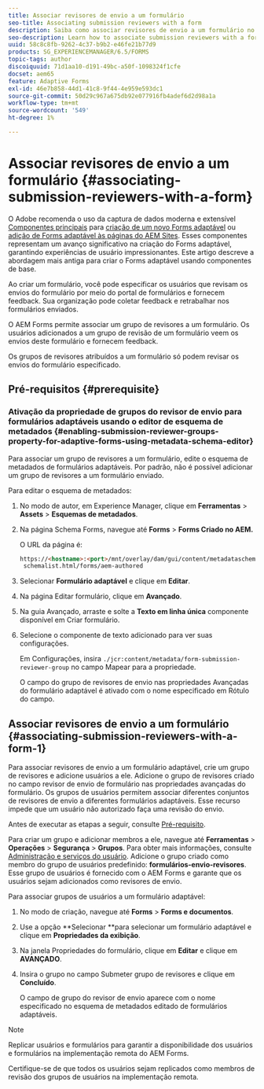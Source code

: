 ```yaml
---
title: Associar revisores de envio a um formulário
seo-title: Associating submission reviewers with a form
description: Saiba como associar revisores de envio a um formulário no AEM Forms. Os revisores associados revisam um formulário enviado por meio do portal de formulários.
seo-description: Learn how to associate submission reviewers with a form in AEM Forms. Associated reviewers review a form submitted via forms portal.
uuid: 58c8c8fb-9262-4c37-b9b2-e46fe21b77d9
products: SG_EXPERIENCEMANAGER/6.5/FORMS
topic-tags: author
discoiquuid: 71d1aa10-d191-49bc-a50f-1098324f1cfe
docset: aem65
feature: Adaptive Forms
exl-id: 46e7b858-44d1-41c8-9f44-4e959e593dc1
source-git-commit: 50d29c967a675db92e077916fb4adef6d2d98a1a
workflow-type: tm+mt
source-wordcount: '549'
ht-degree: 1%

---
```


# Associar revisores de envio a um formulário {#associating-submission-reviewers-with-a-form}

<span class="preview"> O Adobe recomenda o uso da captura de dados moderna e extensível [Componentes principais](https://experienceleague.adobe.com/docs/experience-manager-core-components/using/adaptive-forms/introduction.html?lang=pt-BR) para [criação de um novo Forms adaptável](/help/forms/using/create-an-adaptive-form-core-components.md) ou [adição de Forms adaptável às páginas do AEM Sites](/help/forms/using/create-or-add-an-adaptive-form-to-aem-sites-page.md). Esses componentes representam um avanço significativo na criação do Forms adaptável, garantindo experiências de usuário impressionantes. Este artigo descreve a abordagem mais antiga para criar o Forms adaptável usando componentes de base. </span>

Ao criar um formulário, você pode especificar os usuários que revisam os envios do formulário por meio do portal de formulários e fornecem feedback. Sua organização pode coletar feedback e retrabalhar nos formulários enviados.

O AEM Forms permite associar um grupo de revisores a um formulário. Os usuários adicionados a um grupo de revisão de um formulário veem os envios deste formulário e fornecem feedback.

Os grupos de revisores atribuídos a um formulário só podem revisar os envios do formulário especificado.

## Pré-requisitos {#prerequisite}

### Ativação da propriedade de grupos do revisor de envio para formulários adaptáveis usando o editor de esquema de metadados {#enabling-submission-reviewer-groups-property-for-adaptive-forms-using-metadata-schema-editor}

Para associar um grupo de revisores a um formulário, edite o esquema de metadados de formulários adaptáveis. Por padrão, não é possível adicionar um grupo de revisores a um formulário enviado.

Para editar o esquema de metadados:

1. No modo de autor, em Experience Manager, clique em **Ferramentas** > **Assets** > **Esquemas de metadados**.
1. Na página Schema Forms, navegue até **Forms** > **Forms Criado no AEM.**

   O URL da página é:

   ```html
   https://<hostname>:<port>/mnt/overlay/dam/gui/content/metadataschemaeditor/
    schemalist.html/forms/aem-authored
   ```

1. Selecionar **Formulário adaptável** e clique em **Editar**.
1. Na página Editar formulário, clique em **Avançado**.
1. Na guia Avançado, arraste e solte a **Texto em linha única** componente disponível em Criar formulário.
1. Selecione o componente de texto adicionado para ver suas configurações.

   Em Configurações, insira `./jcr:content/metadata/form-submission-reviewer-group` no campo Mapear para a propriedade.

   O campo do grupo de revisores de envio nas propriedades Avançadas do formulário adaptável é ativado com o nome especificado em Rótulo do campo.

## Associar revisores de envio a um formulário {#associating-submission-reviewers-with-a-form-1}

Para associar revisores de envio a um formulário adaptável, crie um grupo de revisores e adicione usuários a ele. Adicione o grupo de revisores criado no campo revisor de envio de formulário nas propriedades avançadas do formulário.
Os grupos de usuários permitem associar diferentes conjuntos de revisores de envio a diferentes formulários adaptáveis. Esse recurso impede que um usuário não autorizado faça uma revisão do envio.

Antes de executar as etapas a seguir, consulte [Pré-requisito](../../forms/using/adding-reviewers-form.md#prerequisite).

Para criar um grupo e adicionar membros a ele, navegue até **Ferramentas** > **Operações** > **Segurança** > **Grupos**.
Para obter mais informações, consulte [Administração e serviços do usuário](/help/sites-administering/security.md).
Adicione o grupo criado como membro do grupo de usuários predefinido: **formulários-envio-revisores**. Esse grupo de usuários é fornecido com o AEM Forms e garante que os usuários sejam adicionados como revisores de envio.

Para associar grupos de usuários a um formulário adaptável:

1. No modo de criação, navegue até **Forms** > **Forms e documentos**.
1. Use a opção **Selecionar **para selecionar um formulário adaptável e clique em **Propriedades da exibição**.
1. Na janela Propriedades do formulário, clique em **Editar** e clique em **AVANÇADO**.
1. Insira o grupo no campo Submeter grupo de revisores e clique em **Concluído**.

   O campo de grupo do revisor de envio aparece com o nome especificado no esquema de metadados editado de formulários adaptáveis.

>[!NOTE]
>
>Replicar usuários e formulários para garantir a disponibilidade dos usuários e formulários na implementação remota do AEM Forms.
>
>Certifique-se de que todos os usuários sejam replicados como membros de revisão dos grupos de usuários na implementação remota.
